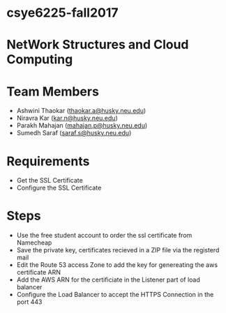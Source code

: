 # csye6225-fall2017
NetWork Structures and Cloud Computing
=======
# Team Members #
* Ashwini Thaokar (thaokar.a@husky.neu.edu)
* Niravra Kar (kar.n@husky.neu.edu)
* Parakh Mahajan (mahajan.p@husky.neu.edu)
* Sumedh Saraf (saraf.s@husky.neu.edu)

# Requirements #
* Get the SSL Certificate
* Configure the SSL Certificate

# Steps #
* Use the free student account to order the ssl certificate from Namecheap
* Save the private key, certificates recieved in a ZIP file via the registerd mail
* Edit the Route 53 access Zone to add the key for genereating the aws certificate ARN
* Add the AWS ARN for the certificiate in the Listener part of load balancer
* Configure the Load Balancer to accept the HTTPS Connection in the port 443
